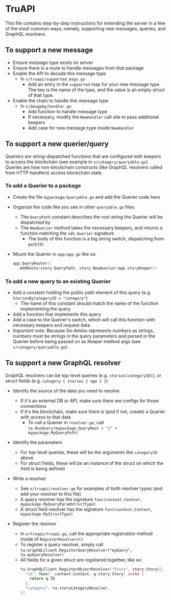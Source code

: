 # TruAPI

This file contains step-by-step instructions for extending the server in a few of the most common ways; namely, supporting new messages, queries, and GraphQL resolvers.

## To support a new message

- Ensure message type exists on server
- Ensure there is a route to handle messages from that package
- Enable the API to decode this message type
  - In `x/truapi/supported_msgs.go`
      - Add an entry in the `supported` map for your new message type. The key is the name of the type, and the value is an empty struct of that type.
- Enable the chain to handle this message type
  - In `x/$msgpkg/handler.go`
    - Add function to handle message type
    - If necessary, modify the `NewHandler` call site to pass additional keepers
    - Add case for new message type inside `NewHandler`

## To support a new querier/query

Queriers are string-dispatched functions that are configured with keepers to access the blockchain (see example in `x/category/queryable.go`). Queries are how non-blockchain constructs (like GraphQL resolvers called from HTTP handlers) access blockchain state.

### To add a Querier to a package
  - Create the file `mypackage/queryable.go` and add the Querier code here
  - Organize the code like you see in other `queryable.go` files:
    - The `QueryPath` constant describes the root string the Querier will be dispatched by
    - The `NewQuerier` method takes the necessary keepers, and returns a function matching the `sdk.Querier` signature
      - The body of this function is a big string switch, dispatching from `path[0]`
  - Mount the Querier in `app/app.go` like so:

    ```go
    app.QueryRouter()
      .AddRoute(story.QueryPath, story.NewQuerier(app.storyKeeper))
    ```

### To add a new query to an existing Querier
  - Add a constant holding the public path element of this query (e.g. `StoriesByCategoryID = "category"`)
    - The name of this constant should match the name of the function implementing the query
  - Add a function that implements this query
  - Add a case to the Querier's switch, which will call this function with necessary keepers and request data
  - *Important note:* Because Go-Amino represents numbers as strings, numbers must be strings in the query parameters and parsed in the Querier before being passed on as Keeper method args (see `x/category/queryable.go`).


## To support a new GraphQL resolver

GraphQL resolvers can be top-level queries (e.g. `stories(categoryID)`), or struct fields (e.g. `category { stories { age } }`)

- Identify the source of the data you need to resolve
  - If it's an external DB or API, make sure there are configs for those connections
  - If it's the blockchain, make sure there is (and if not, create) a Querier with access to that data
    - To call a Querier in `resolver.go`, call `ta.RunQuery(mypackage.QueryRoot + "/" + mypackage.MyQueryPath)`

- Identify the parameters
  - For top-level queries, these will be the arguments like `categoryID` above
  - For struct fields, these will be an instance of the struct on which the field is being defined

- Write a resolver
  - See `x/truapi/resolver.go` for examples of both resolver types (and add your resolver to this file)
  - A query resolver has the signature `func(context.Context, mypackage.MyQueryParamStructType)`
  - A struct field resolver has the signature `func(context.Context, mypackage.MyStructType)`

- Register the resolver
  - In `x/truapi/truapi.go`, call the appropriate registration method inside of `RegisterResolvers()`
  - To register a query resolver, simply call `ta.GraphQLClient.RegisterQueryResolver("myQuery", ta.myQueryResolver)`
  - All fields for a given struct are registered together, like so:
    ```go
    ta.GraphQLClient.RegisterObjectResolver("Story", story.Story{}, map[string]interface{}{
      "id": func(_ context.Context, q story.Story) int64 {
        return q.ID
      },
      "category": ta.storyCategoryResolver,
    })
    ```
